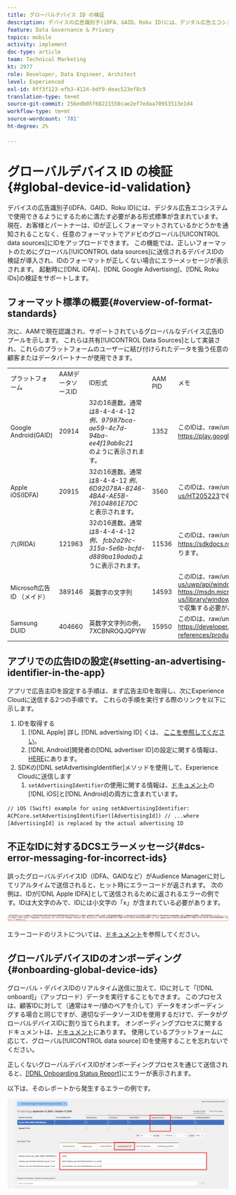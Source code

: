 ```yaml
---
title: グローバルデバイス ID の検証
description: デバイスの広告識別子(iDFA、GAID、Roku ID)には、デジタル広告エコシステムで使用できるようにするために満たす必要がある形式標準が含まれています。 現在、お客様とパートナーは、IDが正しく形式設定されているかどうかを通知されることなく、任意の形式でグローバルデータソースにIDをアップロードできます。 この機能では、適切な形式設定を行うためにグローバルデータソースに送信されるデバイスIDの検証が導入され、IDの形式が正しくない場合にエラーメッセージが表示されます。 起動時のiDFA、Google Advertising、Roku IDの検証をサポートします。
feature: Data Governance & Privacy
topics: mobile
activity: implement
doc-type: article
team: Technical Marketing
kt: 2977
role: Developer, Data Engineer, Architect
level: Experienced
exl-id: 0ff3f123-efb3-4124-bdf9-deac523ef8c9
translation-type: tm+mt
source-git-commit: 256edb05f68221550cae2ef7edaa70953513e1d4
workflow-type: tm+mt
source-wordcount: '781'
ht-degree: 2%

---
```


# グローバルデバイス ID の検証 {#global-device-id-validation}

デバイスの広告識別子(iDFA、GAID、Roku ID)には、デジタル広告エコシステムで使用できるようにするために満たす必要がある形式標準が含まれています。 現在、お客様とパートナーは、IDが正しくフォーマットされているかどうかを通知されることなく、任意のフォーマットでアドビのグローバル[!UICONTROL data sources]にIDをアップロードできます。 この機能では、正しいフォーマットのためにグローバル[!UICONTROL data sources]に送信されるデバイスIDの検証が導入され、IDのフォーマットが正しくない場合にエラーメッセージが表示されます。 起動時に[!DNL iDFA]、[!DNL Google Advertising]、[!DNL Roku IDs]の検証をサポートします。

## フォーマット標準の概要{#overview-of-format-standards}

次に、AAMで現在認識され、サポートされているグローバルなデバイス広告IDプールを示します。 これらは共有[!UICONTROL Data Sources]として実装され、これらのプラットフォームのユーザーに結び付けられたデータを扱う任意の顧客またはデータパートナーが使用できます。

<table>
  <tr>
   <td>プラットフォーム </td>
   <td>AAMデータソースID </td>
   <td>ID形式 </td>
   <td>AAM PID </td>
   <td>メモ </td>
  </tr>
  <tr>
   <td>Google Android(GAID)</td>
   <td>20914</td>
   <td>32の16進数。通常は8-4-4-4-12<em>例、97987bca-ae59-4c7d-94ba-ee4f19ab8c21<br/> </em>のように表示されます。 </td>
   <td>1352</td>
   <td>このIDは、raw/unhashed/unaltered form Reference - <a href="https://play.google.com/about/monetization-ads/ads/ad-id/">https://play.google.com/about/monetization-ads/ads/ad-id/</a>で収集する必要があります。</td>
  </tr>
  <tr>
   <td>Apple iOS(IDFA)</td>
   <td>20915</td>
   <td>32の16進数。通常は8-4-4-12 <em>例、6D92078A-8246-4BA4-AE5B-76104861E7DC<br /> </em>と表示されます。 </td>
   <td>3560</td>
   <td>このIDは、raw/unhashed/unaltered form Reference - <a href="https://support.apple.com/en-us/HT205223">https://support.apple.com/en-us/HT205223</a>で収集する必要があります。</td>
  </tr>
  <tr>
   <td>六(RIDA)</td>
   <td>121963</td>
   <td>32の16進数。通常は8-4-4-4-12 <em>例、</em> <em>fcb2a29c-315a-5e6b-bcfd-d889ba19ada</em>のように表示されます。</td>
   <td>11536</td>
   <td>このIDは、raw/unhashed/unaltered form Reference - <a href="https://sdkdocs.roku.com/display/sdkdoc/Roku+Advertising+Framework">https://sdkdocs.roku.com/display/sdkdoc/Roku+Advertising+Framework</a>で収集する必要があります。 </td>
  </tr>
  <tr>
   <td>Microsoft広告ID （メイド）</td>
   <td>389146</td>
   <td>英数字の文字列</td>
   <td>14593</td>
   <td>このIDは、raw/unhashed/unaltered form Reference - <a href="https://docs.microsoft.com/en-us/uwp/api/windows.system.userprofile.advertisingmanager.advertisingid">https://docs.microsoft.com/en-us/uwp/api/windows.system.userprofile.advertisingmanager.advertisingid</a><br/><a href="https://msdn.microsoft.com/en-us/library/windows/apps/windows.system.userprofile.advertisingmanager.advertisingid.aspx">https://msdn.microsoft.com/en-us/library/windows/apps/windows.system.userprofile.advertisingmanager.advertisingid.aspx</a>で収集する必要があります。</td>
  </tr>
  <tr>
   <td>Samsung DUID</td>
   <td>404660</td>
   <td>英数字文字列の例， 7XCBNROQJQPYW</td>
   <td>15950</td>
   <td>このIDは、raw/unhashed/unaltered form Reference - <a href="https://developer.samsung.com/tv/develop/api-references/samsung-product-api-references/productinfo-api">https://developer.samsung.com/tv/develop/api-references/samsung-product-api-references/productinfo-api</a>で収集する必要があります。 </td>
  </tr>
</table>

## アプリでの広告IDの設定{#setting-an-advertising-identifier-in-the-app}

アプリで広告主IDを設定する手順は、まず広告主IDを取得し、次にExperience Cloudに送信する2つの手順です。 これらの手順を実行する際のリンクを以下に示します。

1. IDを取得する
   1. [!DNL Apple] 詳し [!DNL advertising ID] くは、 [ここを参照してください](https://developer.apple.com/documentation/adsupport/asidentifiermanager)。
   1. [!DNL Android]開発者の[!DNL advertiser ID]の設定に関する情報は、[HERE](http://www.androiddocs.com/google/play-services/id.html)にあります。
1. SDKの[!DNL setAdvertisingIdentifier]メソッドを使用して、Experience Cloudに送信します
   1. `setAdvertisingIdentifier`の使用に関する情報は、[ドキュメント](https://aep-sdks.gitbook.io/docs/using-mobile-extensions/mobile-core/identity/identity-api-reference#set-an-advertising-identifier)の[!DNL iOS]と[!DNL Android]の両方に含まれています。

`// iOS (Swift) example for using setAdvertisingIdentifier:`
`ACPCore.setAdvertisingIdentifier([AdvertisingId]) // ...where [AdvertisingId] is replaced by the actual advertising ID`

## 不正なIDに対するDCSエラーメッセージ{#dcs-error-messaging-for-incorrect-ids}

誤ったグローバルデバイスID（IDFA、GAIDなど）がAudience Managerに対してリアルタイムで送信されると、ヒット時にエラーコードが返されます。 次の例は、IDが[!DNL Apple IDFA]として送信されるために返されるエラーの例です。IDは大文字のみで、IDには小文字の「x」が含まれている必要があります。

![エラー画像](assets/image_4_.png)

エラーコードのリストについては、[ドキュメント](https://experienceleague.adobe.com/docs/audience-manager/user-guide/api-and-sdk-code/dcs/dcs-api-reference/dcs-error-codes.html?lang=en#api-and-sdk-code)を参照してください。

## グローバルデバイスIDのオンボーディング{#onboarding-global-device-ids}

グローバル・デバイスIDのリアルタイム送信に加えて、IDに対して「[!DNL onboard]」（アップロード）データを実行することもできます。 このプロセスは、顧客IDに対して（通常はキー/値のペアを介して）データをオンボーディングする場合と同じですが、適切なデータソースIDを使用するだけで、データがグローバルデバイスIDに割り当てられます。 オンボーディングプロセスに関するドキュメントは、[ドキュメント](https://experienceleague.adobe.com/docs/audience-manager/user-guide/implementation-integration-guides/sending-audience-data/batch-data-transfer-process/batch-data-transfer-overview.html?lang=en#implementation-integration-guides)にあります。 使用しているプラットフォームに応じて、グローバル[!UICONTROL data source] IDを使用することを忘れないでください。

正しくないグローバルデバイスIDがオンボーディングプロセスを通じて送信されると、[[!DNL Onboarding Status Report]](https://experienceleague.adobe.com/docs/audience-manager/user-guide/reporting/onboarding-status-report.html?lang=en#reporting)にエラーが表示されます。

以下は、そのレポートから発生するエラーの例です。

![エラー画像](assets/image_5_.png)
